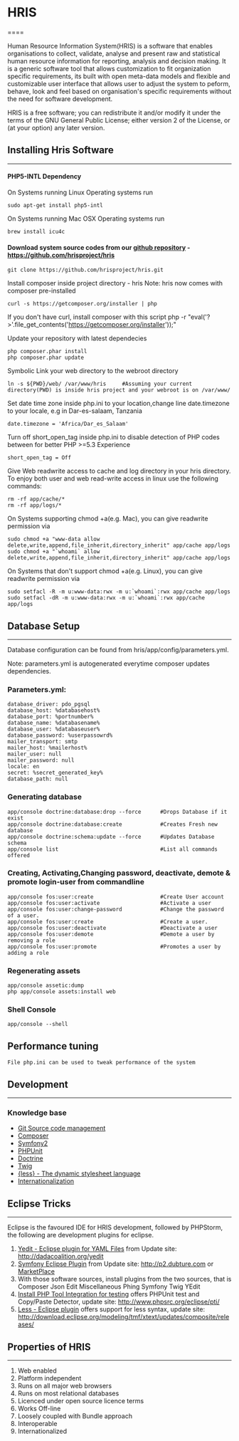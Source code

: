 # HRIS
====

Human Resource Information System(HRIS) is a software that enables organisations to collect,
validate, analyse and present raw and statistical human resource information for reporting,
analysis and decision making. It is a generic software tool that allows customization
to fit organization specific requirements, its built with open meta-data models and flexible
and customizable user interface that allows user to adjust the system to peform, behave,
look and feel based on organisation's specific requirements without the need for
software development.

HRIS is a free software; you can redistribute it and/or modify it
under the terms of the GNU General Public License; either version 2 of the License,
or (at your option) any later version.

## Installing Hris Software
----------------------------

#### PHP5-INTL Dependency

On Systems running Linux Operating systems run

	sudo apt-get install php5-intl
	
On Systems running Mac OSX Operating systems run

	brew install icu4c

#### Download system source codes from our [github repository](https://github.com/hrisproject/hris) - https://github.com/hrisproject/hris
	git clone https://github.com/hrisproject/hris.git
	
Install composer inside project directory - hris Note: hris now comes with composer pre-installed

	curl -s https://getcomposer.org/installer | php
	
If you don't have curl, install composer with this script
	php -r "eval('?>'.file_get_contents('https://getcomposer.org/installer'));"
	
Update your repository with latest dependecies

	php composer.phar install
	php composer.phar update
	
Symbolic Link your web directory to the webroot directory

	ln -s ${PWD}/web/ /var/www/hris		#Assuming your current directory(PWD) is inside hris project and your webroot is on /var/www/
	
Set date time zone inside php.ini to your location,change line date.timezone to your locale, e.g in Dar-es-salaam, Tanzania

	date.timezone = 'Africa/Dar_es_Salaam'
	
Turn off short_open_tag inside php.ini to disable detection of PHP codes between <? and ?> for better PHP >=5.3 Experience

	short_open_tag = Off
	
Give Web readwrite access to cache and log directory in your hris directory.
To enjoy both user and web read-write access in linux use the following commands:

	rm -rf app/cache/*
	rm -rf app/logs/*
	
On Systems supporting chmod +a(e.g. Mac), you can give readwrite permission via

	sudo chmod +a "www-data allow delete,write,append,file_inherit,directory_inherit" app/cache app/logs
	sudo chmod +a "`whoami` allow delete,write,append,file_inherit,directory_inherit" app/cache app/logs
	
On Systems that don't support chmod +a(e.g. Linux), you can give readwrite permission via

	sudo setfacl -R -m u:www-data:rwx -m u:`whoami`:rwx app/cache app/logs
	sudo setfacl -dR -m u:www-data:rwx -m u:`whoami`:rwx app/cache app/logs


## Database Setup
-----------------
Database configuration can be found from hris/app/config/parameters.yml.

Note: parameters.yml is autogenerated everytime composer updates dependencies.


### Parameters.yml:
	database_driver: pdo_pgsql
	database_host: %databasehost%
	database_port: %portnumber%
	database_name: %databasename%
	database_user: %databaseuser%
	database_password: %userpassowrd%
	mailer_transport: smtp
	mailer_host: %mailerhost%
	mailer_user: null
	mailer_password: null
	locale: en
	secret: %secret_generated_key%
	database_path: null

### Generating database
	app/console doctrine:database:drop --force		#Drops Database if it exist
	app/console doctrine:database:create			#Creates Fresh new database
	app/console doctrine:schema:update --force		#Updates Database schema
	app/console list								#List all commands offered
	
### Creating, Activating,Changing password, deactivate, demote & promote login-user from commandline
	app/console fos:user:create						#Create User account
	app/console fos:user:activate					#Activate a user
	app/console fos:user:change-password			#Change the password of a user.
	app/console fos:user:create						#Create a user.
	app/console fos:user:deactivate					#Deactivate a user
	app/console fos:user:demote						#Demote a user by removing a role
	app/console fos:user:promote					#Promotes a user by adding a role

### Regenerating assets
	app/console assetic:dump
	php app/console assets:install web


### Shell Console
	app/console --shell

## Performance tuning
	File php.ini can be used to tweak performance of the system 

## Development
--------------
### Knowledge base
* [Git Source code management](http://git-scm.com/)
* [Composer](http://getcomposer.org/)
* [Symfony2](http://symfony.com/)
* [PHPUnit](http://www.phpunit.de/manual/3.7/en/index.html)
* [Doctrine](http://www.doctrine-project.org/)
* [Twig](http://twig.sensiolabs.org/)
* [{less} - The dynamic stylesheet language](http://lesscss.org/)
* [Internationalization](http://symfony.com/doc/current/book/translation.html)

## Eclipse Tricks
-----------------
Eclipse is the favoured IDE for HRIS development, followed by PHPStorm, the following are development plugins for eclipse.

1. [Yedit - Eclipse plugin for YAML Files](http://code.google.com/p/yedit/) from Update site: http://dadacoalition.org/yedit
2. [Symfony Eclipse Plugin](https://github.com/pulse00/Symfony-2-Eclipse-Plugin) from Update site: http://p2.dubture.com or [MarketPlace](http://marketplace.eclipse.org/marketplace-client-intro?mpc_install=220368)
3. With those software sources, install plugins from the two sources, that is
	Composer
	Json Edit
	Miscellaneous
	Phing
	Symfony
	Twig
	YEdit
4. [Install PHP Tool Integration for testing](http://www.phpsrc.org/) offers PHPUnit test and Copy/Paste Detector, update site: http://www.phpsrc.org/eclipse/pti/
5. [Less - Eclipse plugin](http://www.normalesup.org/~simonet/soft/ow/eclipse-less.fr.html) offers support for less syntax, update site: http://download.eclipse.org/modeling/tmf/xtext/updates/composite/releases/

## Properties of HRIS
---------------------
1. Web enabled
2. Platform independent
3. Runs on all major web browsers
4. Runs on most relational databases
5. Licenced under open source licence terms
6. Works Off-line
7. Loosely coupled with Bundle approach
8. Interoperable
9. Internationalized




